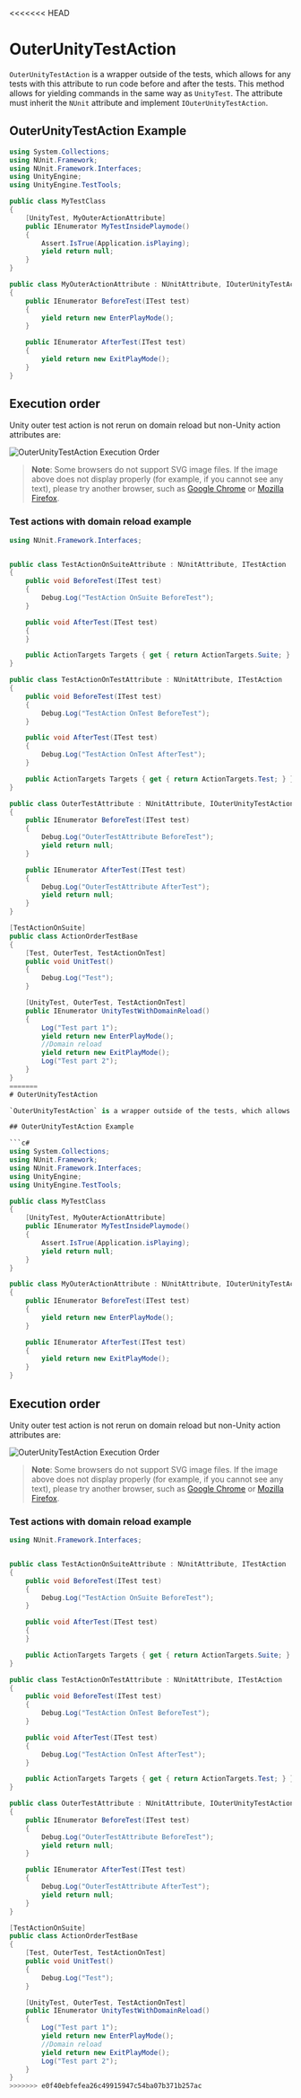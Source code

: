 <<<<<<< HEAD
# OuterUnityTestAction

`OuterUnityTestAction` is a wrapper outside of the tests, which allows for any tests with this attribute to run code before and after the tests. This method allows for yielding commands in the same way as `UnityTest`. The attribute must inherit the `NUnit` attribute and implement `IOuterUnityTestAction`. 

## OuterUnityTestAction Example

```c#
using System.Collections;
using NUnit.Framework;
using NUnit.Framework.Interfaces;
using UnityEngine;
using UnityEngine.TestTools;

public class MyTestClass
{
    [UnityTest, MyOuterActionAttribute]
    public IEnumerator MyTestInsidePlaymode()
    {
        Assert.IsTrue(Application.isPlaying);
        yield return null;
    }
}

public class MyOuterActionAttribute : NUnitAttribute, IOuterUnityTestAction
{
    public IEnumerator BeforeTest(ITest test)
    {
        yield return new EnterPlayMode();
    }

    public IEnumerator AfterTest(ITest test)
    {
        yield return new ExitPlayMode();
    }
}

```
## Execution order

Unity outer test action is not rerun on domain reload but non-Unity action attributes are:

![OuterUnityTestAction Execution Order](./images/execution-order-outerunitytestaction.svg)

> **Note**: Some browsers do not support SVG image files. If the image above does not display properly (for example, if you cannot see any text), please try another browser, such as [Google Chrome](https://www.google.com/chrome/) or [Mozilla Firefox](https://www.mozilla.org). 

### Test actions with domain reload example

```csharp
using NUnit.Framework.Interfaces;


public class TestActionOnSuiteAttribute : NUnitAttribute, ITestAction
{
    public void BeforeTest(ITest test)
    {
        Debug.Log("TestAction OnSuite BeforeTest");
    }

    public void AfterTest(ITest test)
    {
    }

    public ActionTargets Targets { get { return ActionTargets.Suite; } }
}

public class TestActionOnTestAttribute : NUnitAttribute, ITestAction
{
    public void BeforeTest(ITest test)
    {
        Debug.Log("TestAction OnTest BeforeTest");
    }

    public void AfterTest(ITest test)
    {
        Debug.Log("TestAction OnTest AfterTest");
    }

    public ActionTargets Targets { get { return ActionTargets.Test; } }
}

public class OuterTestAttribute : NUnitAttribute, IOuterUnityTestAction
{
    public IEnumerator BeforeTest(ITest test)
    {
        Debug.Log("OuterTestAttribute BeforeTest");
        yield return null;
    }

    public IEnumerator AfterTest(ITest test)
    {
        Debug.Log("OuterTestAttribute AfterTest");
        yield return null;
    }
}

[TestActionOnSuite]
public class ActionOrderTestBase
{
    [Test, OuterTest, TestActionOnTest]   
    public void UnitTest()
    {
        Debug.Log("Test");
    }

    [UnityTest, OuterTest, TestActionOnTest]
    public IEnumerator UnityTestWithDomainReload()
    {
        Log("Test part 1");
        yield return new EnterPlayMode(); 
        //Domain reload
        yield return new ExitPlayMode();
        Log("Test part 2");
    }
}
=======
# OuterUnityTestAction

`OuterUnityTestAction` is a wrapper outside of the tests, which allows for any tests with this attribute to run code before and after the tests. This method allows for yielding commands in the same way as `UnityTest`. The attribute must inherit the `NUnit` attribute and implement `IOuterUnityTestAction`. 

## OuterUnityTestAction Example

```c#
using System.Collections;
using NUnit.Framework;
using NUnit.Framework.Interfaces;
using UnityEngine;
using UnityEngine.TestTools;

public class MyTestClass
{
    [UnityTest, MyOuterActionAttribute]
    public IEnumerator MyTestInsidePlaymode()
    {
        Assert.IsTrue(Application.isPlaying);
        yield return null;
    }
}

public class MyOuterActionAttribute : NUnitAttribute, IOuterUnityTestAction
{
    public IEnumerator BeforeTest(ITest test)
    {
        yield return new EnterPlayMode();
    }

    public IEnumerator AfterTest(ITest test)
    {
        yield return new ExitPlayMode();
    }
}

```
## Execution order

Unity outer test action is not rerun on domain reload but non-Unity action attributes are:

![OuterUnityTestAction Execution Order](./images/execution-order-outerunitytestaction.svg)

> **Note**: Some browsers do not support SVG image files. If the image above does not display properly (for example, if you cannot see any text), please try another browser, such as [Google Chrome](https://www.google.com/chrome/) or [Mozilla Firefox](https://www.mozilla.org). 

### Test actions with domain reload example

```csharp
using NUnit.Framework.Interfaces;


public class TestActionOnSuiteAttribute : NUnitAttribute, ITestAction
{
    public void BeforeTest(ITest test)
    {
        Debug.Log("TestAction OnSuite BeforeTest");
    }

    public void AfterTest(ITest test)
    {
    }

    public ActionTargets Targets { get { return ActionTargets.Suite; } }
}

public class TestActionOnTestAttribute : NUnitAttribute, ITestAction
{
    public void BeforeTest(ITest test)
    {
        Debug.Log("TestAction OnTest BeforeTest");
    }

    public void AfterTest(ITest test)
    {
        Debug.Log("TestAction OnTest AfterTest");
    }

    public ActionTargets Targets { get { return ActionTargets.Test; } }
}

public class OuterTestAttribute : NUnitAttribute, IOuterUnityTestAction
{
    public IEnumerator BeforeTest(ITest test)
    {
        Debug.Log("OuterTestAttribute BeforeTest");
        yield return null;
    }

    public IEnumerator AfterTest(ITest test)
    {
        Debug.Log("OuterTestAttribute AfterTest");
        yield return null;
    }
}

[TestActionOnSuite]
public class ActionOrderTestBase
{
    [Test, OuterTest, TestActionOnTest]   
    public void UnitTest()
    {
        Debug.Log("Test");
    }

    [UnityTest, OuterTest, TestActionOnTest]
    public IEnumerator UnityTestWithDomainReload()
    {
        Log("Test part 1");
        yield return new EnterPlayMode(); 
        //Domain reload
        yield return new ExitPlayMode();
        Log("Test part 2");
    }
}
>>>>>>> e0f40ebfefea26c49915947c54ba07b371b257ac
```